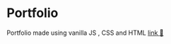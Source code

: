 # Portfolio
Portfolio made using vanilla JS , CSS and HTML
[link 🔗](https://alphacupcake10.github.io/Portfolio/)